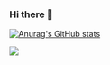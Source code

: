 ### Hi there 👋

<!--
**jaeyumn/jaeyumn** is a ✨ _special_ ✨ repository because its `README.md` (this file) appears on your GitHub profile.

Here are some ideas to get you started:

- 🔭 I’m currently working on ...
- 🌱 I’m currently learning ...
- 👯 I’m looking to collaborate on ...
- 🤔 I’m looking for help with ...
- 💬 Ask me about ...
- 📫 How to reach me: ...
- 😄 Pronouns: ...
- ⚡ Fun fact: ...
-->


[![Anurag's GitHub stats](https://github-readme-stats.vercel.app/api?username=jaeyumn&show_icons=true&theme=dracula)](https://github.com/anuraghazra/github-readme-stats)
<!--
[![Top Langs](https://github-readme-stats.vercel.app/api/top-langs/?username=jaeyumn&show_icons=true&theme=dracula)](https://github.com/anuraghazra/github-readme-stats)
-->
<div>
  <img src="http://mazassumnida.wtf/api/v2/generate_badge?boj=wkdrngodsla">
</div>
